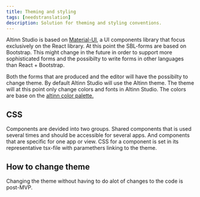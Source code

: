 ```yaml
---
title: Theming and styling
tags: [needstranslation]
description: Solution for theming and styling conventions.
---
```


Altinn Studio is based on [Material-UI](https://material-ui.com/), a UI components library that focus exclusively on the React library.
At this point the SBL-forms are based on Bootstrap. This might change in the future in order to support more sophisticated forms and
the possibilty to write forms in other languages than React + Bootstrap.

Both the forms that are produced and the editor will have the possibilty to change theme.
By default Altinn Studio will use the Altinn theme. The theme will at this point only change colors and fonts in Altinn Studio.
The colors are base on the [altinn color palette.](https://altinn.github.io/designsystem-styleguide/retningslinjer-altinn/farger.html)

## CSS

Components are devided into two groups. Shared components that is used several times and should be accessible for several apps. And
components that are specific for one app or view. CSS for a component is set in its representative tsx-file with paramethers linking
to the theme.

## How to change theme

Changing the theme without having to do alot of changes to the code is post-MVP.